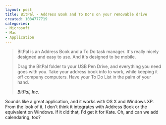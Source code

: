 ```yaml
--- 
layout: post
title: BitPal - Address Book and To Do's on your removable drive
created: 1084777719
categories: 
- Microsoft
- Mac
- Application
---
```

<blockquote>
<p>BitPal is an Address Book and a To Do task manager. It's really nicely designed and easy to use. And it's designed to be mobile.</p>

<p>Drag the BitPal folder to your USB Pen Drive, and everything you need goes with you. Take your address book info to work, while keeping it off company computers. Have your To Do List in the palm of your hand.</p>
<cite><a href="http://bitpal.com/">BitPal, Inc.</a></cite>
</blockquote>

<p>Sounds like a great application, and it works with OS X and Windows XP. From the look of it, I don't think it integrates with Address Book or the equivalent on Windows. If it did that, I'd get it for Kate. Oh, and can we add calendaring, too?</p>
